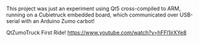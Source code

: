 This project was just an experiment using Qt5 cross-compiled to ARM, running on a Cubietruck embedded board, which communicated over USB-serial with an Arduino Zumo carbot!

QtZumoTruck First Ride!
https://www.youtube.com/watch?v=hFFl1irXYe8